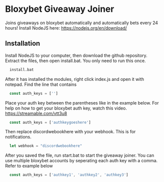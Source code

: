 
# Bloxybet Giveaway Joiner


Joins giveaways on bloxybet automatically and automatically bets every 24 hours! Install NodeJS here: https://nodejs.org/en/download/

## Installation

Install NodeJS to your computer, then download the github repository. Extract the files, then open install.bat. You only need to run this once.
```bash
  install.bat
```
After it has installed the modules, right click index.js and open it with notepad. Find the line that contains
```js
  const auth_keys = ['']
```

Place your auth key between the parentheses like in the example below. For help on how to get your bloxybet auth key, watch this video. https://streamable.com/vtt3u8
```js
  const auth_keys = ['authkeygoeshere']
```
Then replace discordwebookhere with your webhook. This is for notifications.
```js
  let webhook = "discordwebookhere"
```
After you saved the file, run start.bat to start the giveaway joiner. You can use multiple bloxybet accounts by seperating each auth key with a comma. Refer to example below
```js
  const auth_keys = ['authkey1', 'authkey2', 'authkey3']
```
